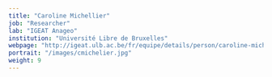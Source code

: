 ```yaml
---
title: "Caroline Michellier"
job: "Researcher"
lab: "IGEAT Anageo"
institution: "Université Libre de Bruxelles"
webpage: "http://igeat.ulb.ac.be/fr/equipe/details/person/caroline-michellier/"
portrait: "/images/cmichelier.jpg"
weight: 9
---
```


